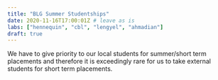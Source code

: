 ```yaml
---
title: "BLG Summer Studentships"
date: 2020-11-16T17:00:01Z # leave as is
labs: ["hennequin", "cbl", "lengyel", "ahmadian"]
draft: true
---
```

We have to give priority to our local students for summer/short term placements and therefore it is exceedingly rare for us to take external students for short term placements.
<!-- Here you might want to place some Markdown content. -->
